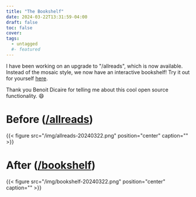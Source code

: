 ```yaml
---
title: "The Bookshelf"
date: 2024-03-22T13:31:59-04:00
draft: false
toc: false
cover:
tags:
  - untagged
  #- featured
---
```


I have been working on an upgrade to "/allreads", which is now
available. Instead of the mosaic style, we now have an interactive
bookshelf! Try it out for yourself [here](/bookshelf).

Thank you Benoit Dicaire for telling me about this cool open source
functionality. :smile:

# Before ([/allreads](/allreads))
{{< figure src="/img/allreads-20240322.png" position="center" caption="" >}}

# After ([/bookshelf](/bookshelf))
{{< figure src="/img/bookshelf-20240322.png" position="center" caption="" >}}
